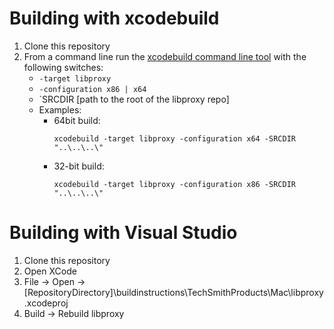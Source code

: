 # Building with xcodebuild
 1. Clone this repository
 2. From a command line run the [xcodebuild command line tool](https://developer.apple.com/library/archive/technotes/tn2339/_index.html) with the following switches:
    - `-target libproxy`
    - `-configuration x86 | x64`
    - `SRCDIR [path to the root of the libproxy repo]
    - Examples:
        - 64bit build:
          ```
          xcodebuild -target libproxy -configuration x64 -SRCDIR "..\..\..\"
          ```
        - 32-bit build:
           ```
          xcodebuild -target libproxy -configuration x86 -SRCDIR "..\..\..\"
           ```
# Building with Visual Studio
1. Clone this repository
2. Open XCode
3. File -> Open -> [RepositoryDirectory]\buildinstructions\TechSmithProducts\Mac\libproxy.xcodeproj
4. Build -> Rebuild libproxy
